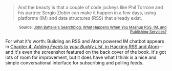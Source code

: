 <blockquote cite="http://battellemedia.com/archives/002176.php">And the beauty is that a couple of code jockeys like Phil Torrone and his partner Sergio Zlobin can make it happen in a few days, using platforms (IM) and data structures (RSS) that already exist.</blockquote>
<small style="text-align:right; display:block">Source: <a href="http://battellemedia.com/archives/002176.php">John Battelle's Searchblog: What Happens When You Mashup RSS, IM, and Publishing Services?</a></small>

For what it's worth:  Building an RSS and Atom powered IM chatbot appears in [Chapter 4, *Adding Feeds to your Buddy List*, in Hacking RSS and Atom][bo]—and it's even the screenshot featured on the back cover of the book.  It's got lots of room for improvement, but it does have what I think is a nice and simple conversational interface for subscribing and polling feeds.

[bo]: http://www.amazon.com/exec/obidos/ASIN/0764597582/0xdecafbad01-20?creative=327641&camp=14573&link_code=as1
